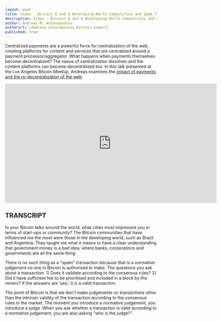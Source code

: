 ```yaml
---
layout: post
title: Video - Bitcoin Q and A Developing-World Communities and Spam Transactions
description: Video - Bitcoin Q and A Developing-World Communities and Spam Transactions
author: Andreas M. Antonopoulos
authorurl: /andreas-antonopoulos-bitcoin-expert/
published: true
---
```


<p>Centralized payments are a powerful force for centralization of the web, creating platforms for content and services that are centralized around a payment processor/aggregator. What happens when payments themselves become decentralized? The nexus of centralization dissolves and the content platforms can become decentralized too. In this talk presented at the Los Angeles Bitcoin Meetup, Andreas examines the <a href="/video-vision-bitcoin-future/">impact of payments and the re-decentralization of the web</a>.</p>

<center><iframe width="700" height="394" src="https://www.youtube.com/embed/zXY5WzMqJ8s?list=PLPQwGV1aLnTsHvzevl9BAUlfsfwFfU7aP" frameborder="0" allowfullscreen></iframe></center>

<h2>TRANSCRIPT</h2>

In your Bitcoin talks around the world, what cities most impressed you in terms of start-ups or community? The Bitcoin communities that have influenced me the most were those in the developing world, such as Brazil and Argentina. They taught me what it means to have a clear understanding that government money is a bad idea, where banks, corporations and governments are all the same thing.

There is no such thing as a "spam" transaction because that is a normative judgement no one in Bitcoin is authorised to make. The questions you ask about a transaction: 1) Does it validate according to the consensus rules? 2) Did it have sufficient fee to be prioritised and included in a block by the miners? If the answers are 'yes,' it is a valid transaction. 

The point of Bitcoin is that we don't make judgements on transactions other than the intrinsic validity of the transaction according to the consensus rules in the market. The moment you introduce a normative judgement, you introduce a judge. When you ask whether a transaction is valid according to a normative judgement, you are also asking "who is the judge?"
